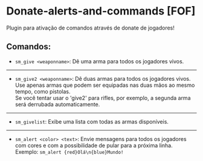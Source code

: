 # Donate-alerts-and-commands [FOF]
Plugin para ativação de comandos através de donate de jogadores!

## Comandos:
- ```sm_give <weaponname>```:
  Dê uma arma para todos os jogadores vivos.
  
---
* ```sm_give2 <weaponname>```:
  Dê duas armas para todos os jogadores vivos.  
  Use apenas armas que podem ser equipadas nas duas mãos ao mesmo tempo, como pistolas.  
  Se você tentar usar o 'give2' para rifles, por exemplo, a segunda arma será derrubada automaticamente.
  
---
* ```sm_givelist```:
  Exibe uma lista com todas as armas disponíveis.
  
---
* ```sm_alert <color> <text>```:
  Envie mensagens para todos os jogadores com cores e com a possibilidade de pular para a próxima linha.
  Exemplo:
  ```sm_alert {red}Olá\n{blue}Mundo!```
